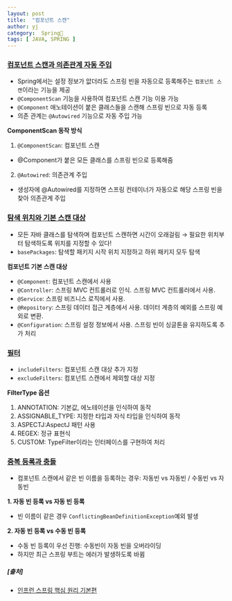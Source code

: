 ```yaml
---
layout: post
title:  "컴포넌트 스캔"
author: yj
category:  Spring🌱
tags: [ JAVA, SPRING ]
---
```


### <a href="#">컴포넌트 스캔과 의존관계 자동 주입</a>
- Spring에서는 설정 정보가 앖더라도 스프링 빈을 자동으로 등록해주는 `컴포넌트 스캔`이라는 기능을 제공
- `@ComponentScan` 기능을 사용하여 컴포넌트 스캔 기능 이용 가능
- `@Component` 애노테이션이 붙은 클래스들을 스캔해 스프링 빈으로 자동 등록
- 의존 관계는 `@Autowired` 기능으로 자동 주입 가능

**ComponentScan 동작 방식**
1. `@ComponentScan`: 컴포넌트 스캔
- @Component가 붙은 모든 클래스를 스프링 빈으로 등록해줌

2. `@Autowired`: 의존관계 주입
- 생성자에 @Autowired를 지정하면 스프링 컨테이너가 자동으로 해당 스프링 빈을 찾아 의존관계 주입

### <a href="#">탐색 위치와 기본 스캔 대상</a>

- 모든 자바 클래스를 탐색하며 컴포넌트 스캔하면 시간이 오래걸림
→ 필요한 위치부터 탐색하도록 위치를 지정할 수 있다!
- `basePackages`: 탐색할 패키지 시작 위치 지정하고 하위 패키지 모두 탐색

**컴포넌트 기본 스캔 대상**
- `@Component`: 컴포넌트 스캔에서 사용
- `@Controller`: 스프링 MVC 컨트롤러로 인식. 스프링 MVC 컨트롤러에서 사용.
- `@Service`: 스프링 비즈니스 로직에서 사용.
- `@Repository`: 스프링 데이터 접근 계층에서 사용. 데이터 계층의 예외를 스프링 예외로 변환.
- `@Configuration`: 스프링 설정 정보에서 사용. 스프링 빈이 싱글톤을 유지하도록 추가 처리

### <a href="#">필터</a>
- `includeFilters`: 컴포넌트 스캔 대상 추가 지정
- `excludeFilters`: 컴포넌트 스캔에서 제외할 대상 지정

**FilterType 옵션**

1. ANNOTATION: 기본값, 에노테이션을 인식하여 동작
2. ASSIGNABLE_TYPE: 지정한 타입과 자식 타입을 인식하여 동작
3. ASPECTJ:AspectJ 패턴 사용
4. REGEX: 정규 표현식
5. CUSTOM: TypeFilter이라는 인터페이스를 구현하여 처리

### <a href="#">중복 등록과 충돌</a>
- 컴포넌트 스캔에서 같은 빈 이름을 등록하는 경우: 자동빈 vs 자동빈 / 수동빈 vs 자동빈<br/>

**1. 자동 빈 등록 vs 자동 빈 등록**
- 빈 이름이 같은 경우 `ConflictingBeanDefinitionException`예외 발생<br/>

**2. 자동 빈 등록 vs 수동 빈 등록**
- 수동 빈 등록이 우선 진행: 수동빈이 자동 빈을 오버라이딩
- 하지만 최근 스프링 부트는 에러가 발생하도록 바뀜


##### [출처]
- [인프런 스프링 핵심 원리 기본편](https://www.inflearn.com/course/%EC%8A%A4%ED%94%84%EB%A7%81-%ED%95%B5%EC%8B%AC-%EC%9B%90%EB%A6%AC-%EA%B8%B0%EB%B3%B8%ED%8E%B8)